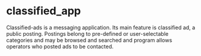 # classified_app
Classified-ads is a messaging application. Its main feature is classified ad, a public posting. Postings belong to pre-defined or user-selectable categories and may be browsed and searched and program allows operators who posted ads to be contacted.
